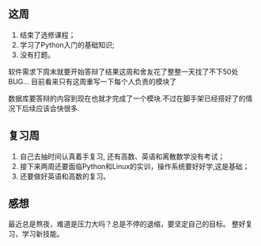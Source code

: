 ## 这周

1. 结束了选修课程；
2. 学习了Python入门的基础知识;
3. 没有打题。

软件需求下周末就要开始答辩了结果这周和舍友花了整整一天找了不下50处 BUG... 目前看来只有这周重写一下每个人负责的模块了

数据库要答辩的内容到现在也就才完成了一个模块.不过在脚手架已经搭好了的情况下后续应该会快很多.

## 复习周

1. 自己去抽时间认真着手复习, 还有高数、英语和离散数学没有考试；
2. 接下来两周还要面临Python和Linux的实训，操作系统要好好学,这是基础；
3. 还要做好英语和高数的复习。


## 感想

  最近总是熬夜，难道是压力大吗？总是不停的退缩，要坚定自己的目标。
整好复习，学习新技能。
